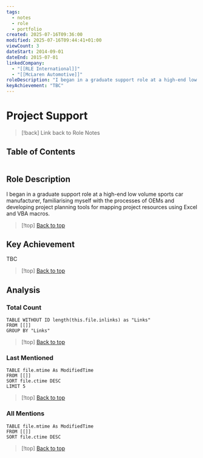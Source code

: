 ```yaml
---
tags:
  - notes
  - role
  - portfolio
created: 2025-07-16T09:36:00
modified: 2025-07-16T09:44:41+01:00
viewCount: 3
dateStart: 2014-09-01
dateEnd: 2015-07-01
linkedCompany:
  - "[[RLE International]]"
  - "[[McLaren Automotive]]"
roleDescription: "I began in a graduate support role at a high-end low volume sports car manufacturer, familiarising myself with the processes of OEMs and developing project planning tools for mapping project resources using <span class=\"theme-link\">Excel</span> and <span class=\"theme-link\">VBA</span> macros."
keyAchievement: "TBC"
---
```

# Project Support

> [!back] Link back to <span class="theme-link">Role Notes</span>

## Table of Contents
```table-of-contents
```

## Role Description

I began in a graduate support role at a high-end low volume sports car manufacturer, familiarising myself with the processes of OEMs and developing project planning tools for mapping project resources using <span class="theme-link">Excel</span> and <span class="theme-link">VBA</span> macros.

>[!top] [Back to top](#Table%20of%20Contents)

## Key Achievement

TBC

>[!top] [Back to top](#Table%20of%20Contents)

## Analysis

### Total Count

```dataview
TABLE WITHOUT ID length(this.file.inlinks) as "Links"
FROM [[]]
GROUP BY "Links"
```

>[!top] [Back to top](#Table%20of%20Contents)

### Last Mentioned

```dataview
TABLE file.mtime As ModifiedTime
FROM [[]]
SORT file.ctime DESC
LIMIT 5
```

>[!top] [Back to top](#Table%20of%20Contents)

### All Mentions

```dataview
TABLE file.mtime As ModifiedTime
FROM [[]]
SORT file.ctime DESC
```

>[!top] [Back to top](#Table%20of%20Contents)